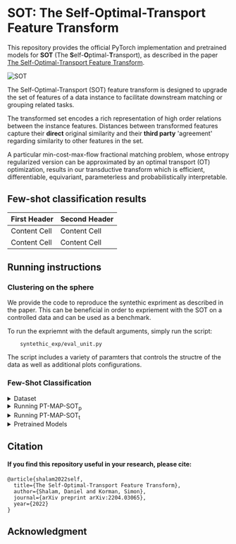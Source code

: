 # SOT: The Self-Optimal-Transport Feature Transform

This repository provides the official PyTorch implementation and pretrained models for **SOT** (The **S**elf-**O**ptimal-**T**ransport), as described in the paper [The Self-Optimal-Transport Feature Transform](https://arxiv.org/abs/2204.03065).

![SOT](https://i.ibb.co/m8Nw7gx/SOT.png)

The Self-Optimal-Transport (SOT) feature transform is designed to upgrade the set of features of a data instance to facilitate downstream matching or grouping related tasks. 

The transformed set encodes a rich representation of high order relations between the instance features. Distances  between transformed features capture their **direct** original similarity and their **third party** 'agreement' regarding similarity to other features in the set. 

A particular min-cost-max-flow fractional matching problem, whose entropy regularized version can be approximated by an optimal transport (OT) optimization, results in our transductive transform which is efficient, differentiable, equivariant, parameterless and probabilistically interpretable.

## Few-shot classification results

| First Header  | Second Header |
| ------------- | ------------- |
| Content Cell  | Content Cell  |
| Content Cell  | Content Cell  |

## Running instructions
### Clustering on the sphere
We provide the code to reproduce the syntethic expriment as described in the paper.
This can be beneficial in order to expriement with the SOT on a controlled data and can be used as a benchmark.
    
To run the expriemnt with the default arguments, simply run the script:

        syntethic_exp/eval_unit.py
        
The script includes a variety of paramters that controls the structre of the data as well as additional plots configurations.
    
### Few-Shot Classification

<details><summary>Dataset </summary>
<p>

    <details><summary>Datasets </summary>
    <p>
    </p>
</p>
</details>

<details><summary>Running PT-MAP-SOT<sub>p</sub> </summary>
<p>

Download and extract the featrues using the instructions on the [PT-MAP repository](https://github.com/yhu01/PT-MAP).
Then, run ....

</p>
</details>

<details><summary>Running PT-MAP-SOT<sub>t</sub> </summary>
<p>

Download the S2M2_R weights as described [PT-MAP repository](https://github.com/nupurkmr9/S2M2_fewshot)

</p>
</details>

<details><summary>Pretrained Models </summary>
<p>

All pretrained weights and features for the PT-MAP-SOT<sub>p</sub> expriment can be downloaded from the [PT-MAP repository](https://github.com/yhu01/PT-MAP)

</p>
</details>

## Citation

<p>

#### If you find this repository useful in your research, please cite:

    @article{shalam2022self,
      title={The Self-Optimal-Transport Feature Transform},
      author={Shalam, Daniel and Korman, Simon},
      journal={arXiv preprint arXiv:2204.03065},
      year={2022}
    }

</p>

## Acknowledgment
